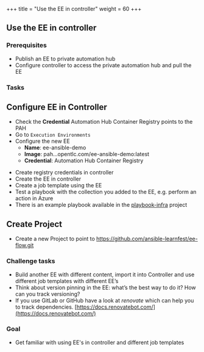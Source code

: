+++
title = "Use the EE in controller"
weight = 60
+++

## Use the EE in controller

### Prerequisites

* Publish an EE to private automation hub
* Configure controller to access the private automation hub and pull the EE

### Tasks

## Configure EE in Controller
- Check the **Credential** Automation Hub Container Registry points to the PAH
- Go to `Execution Environments`
- Configure the new EE
  - **Name**: ee-ansible-demo
  - **Image**: pah.<LABID>.<SUBDOMAIN>.opentlc.com/ee-ansible-demo:latest
  - **Credential**: Automation Hub Container Registry

* Create registry credentials in controller
* Create the EE in controller
* Create a job template using the EE
* Test a playbook with the collection you added to the EE, e.g. perform an action in Azure
* There is an example playbook available in the [playbook-infra](https://github.com/ansible-learnfest/playbooks-infra) project

## Create Project
- Create a new Project to point to https://github.com/ansible-learnfest/ee-flow.git

### Challenge tasks

* Build another EE with different content, import it into Controller and use different job templates with different EE’s
* Think about version pinning in the EE: what’s the best way to do it? How can you track versioning?
* If you use GitLab or GitHub have a look at _renovate_ which can help you to track dependencies. [https://docs.renovatebot.com/](https://docs.renovatebot.com/)

### Goal

* Get familiar with using EE's in controller and different job templates
